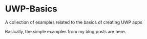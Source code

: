 # UWP-Basics
A collection of examples related to the basics of creating UWP apps

Basically, the simple examples from my blog posts are here.
